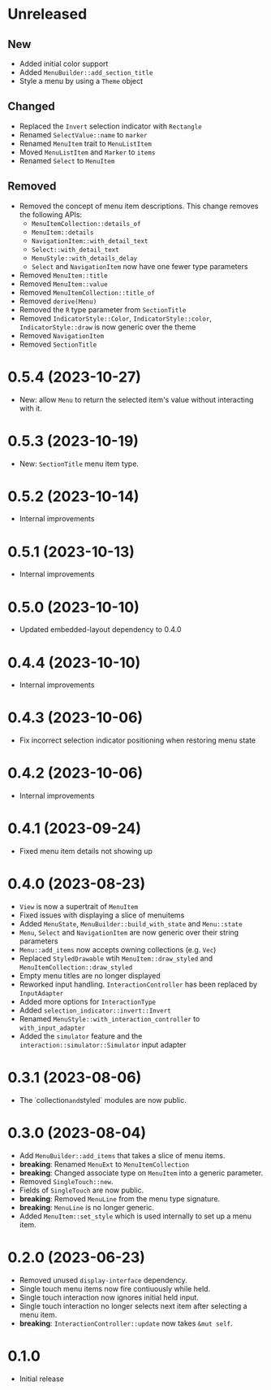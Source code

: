 Unreleased
==========

## New

 - Added initial color support
 - Added `MenuBuilder::add_section_title`
 - Style a menu by using a `Theme` object

## Changed

 - Replaced the `Invert` selection indicator with `Rectangle`
 - Renamed `SelectValue::name` to `marker`
 - Renamed `MenuItem` trait to `MenuListItem`
 - Moved `MenuListItem` and `Marker` to `items`
 - Renamed `Select` to `MenuItem`

## Removed

 - Removed the concept of menu item descriptions. This change removes the following APIs:
   - `MenuItemCollection::details_of`
   - `MenuItem::details`
   - `NavigationItem::with_detail_text`
   - `Select::with_detail_text`
   - `MenuStyle::with_details_delay`
   - `Select` and `NavigationItem` now have one fewer type parameters
 - Removed `MenuItem::title`
 - Removed `MenuItem::value`
 - Removed `MenuItemCollection::title_of`
 - Removed `derive(Menu)`
 - Removed the `R` type parameter from `SectionTitle`
 - Removed `IndicatorStyle::Color`, `IndicatorStyle::color`, `IndicatorStyle::draw` is now generic over the theme
 - Removed `NavigationItem`
 - Removed `SectionTitle`

0.5.4 (2023-10-27)
==================

 - New: allow `Menu` to return the selected item's value without interacting with it.

0.5.3 (2023-10-19)
==================

 - New: `SectionTitle` menu item type.

0.5.2 (2023-10-14)
==================

 - Internal improvements

0.5.1 (2023-10-13)
==================

 - Internal improvements

0.5.0 (2023-10-10)
==================

 - Updated embedded-layout dependency to 0.4.0

0.4.4 (2023-10-10)
==================

 - Internal improvements

0.4.3 (2023-10-06)
==================

 - Fix incorrect selection indicator positioning when restoring menu state

0.4.2 (2023-10-06)
==================

 - Internal improvements

0.4.1 (2023-09-24)
==================

 - Fixed menu item details not showing up

0.4.0 (2023-08-23)
==================

 - `View` is now a supertrait of `MenuItem`
 - Fixed issues with displaying a slice of menuitems
 - Added `MenuState`, `MenuBuilder::build_with_state` and `Menu::state`
 - `Menu`, `Select` and `NavigationItem` are now generic over their string parameters
 - `Menu::add_items` now accepts owning collections (e.g. `Vec`)
 - Replaced `StyledDrawable` wtih `MenuItem::draw_styled` and `MenuItemCollection::draw_styled`
 - Empty menu titles are no longer displayed
 - Reworked input handling. `InteractionController` has been replaced by `InputAdapter`
 - Added more options for `InteractionType`
 - Added `selection_indicator::invert::Invert`
 - Renamed `MenuStyle::with_interaction_controller` to `with_input_adapter`
 - Added the `simulator` feature and the `interaction::simulator::Simulator` input adapter

0.3.1 (2023-08-06)
==================

 - The ˙collection` and `styled` modules are now public.

0.3.0 (2023-08-04)
==================

 - Add `MenuBuilder::add_items` that takes a slice of menu items.
 - **breaking**: Renamed `MenuExt` to `MenuItemCollection`
 - **breaking**: Changed associate type on `MenuItem` into a generic parameter.
 - Removed `SingleTouch::new`.
 - Fields of `SingleTouch` are now public.
 - **breaking**: Removed `MenuLine` from the menu type signature.
 - **breaking**: `MenuLine` is no longer generic.
 - Added `MenuItem::set_style` which is used internally to set up a menu item.

0.2.0 (2023-06-23)
==================

 - Removed unused `display-interface` dependency.
 - Single touch menu items now fire contiuously while held.
 - Single touch interaction now ignores initial held input.
 - Single touch interaction no longer selects next item after selecting a menu item.
 - **breaking**: `InteractionController::update` now takes `&mut self`.

0.1.0
=====

 - Initial release
